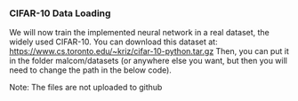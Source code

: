 ### CIFAR-10 Data Loading

We will now train the implemented neural network in a real dataset, the widely used CIFAR-10. You can download this dataset at: https://www.cs.toronto.edu/~kriz/cifar-10-python.tar.gz Then, you can put it in the folder malcom/datasets (or anywhere else you want, but then you will need to change the path in the below code).

Note: The files are not uploaded to github
